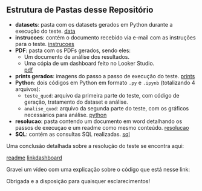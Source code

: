 ## Estrutura de Pastas desse Repositório

- **datasets**: pasta com os datasets gerados em Python durante a execução do teste. [data](datasets/)
- **instrucoes**: contém o documento recebido via e-mail com as instruções para o teste. [instrucoes](instrucoes/)
- **PDF**: pasta com os PDFs gerados, sendo eles: 
  - Um documento de análise dos resultados.
  - Uma cópia de um dashboard feito no Looker Studio.  
  [pdf](PDF/)
- **prints gerados**: imagens do passo a passo de execução do teste. [prints](prints%20gerados/) 
- **Python**: dois códigos em Python em formato `.py` e `.ipynb` (totalizando 4 arquivos): 
  - `teste_quod`: arquivo da primeira parte do teste, com código de geração, tratamento do dataset e análise.
  - `analise_quod`: arquivo da segunda parte do teste, com os gráficos necessários para análise. 
  [python](Python/)
- **resolucao**: pasta contendo um documento em word detalhando os passos de execuçao e um readme como mesmo conteúdo.
[resolucao](resolucao/) 
- **SQL**: contém as consultas SQL realizadas.
[sql](SQL/)

Uma conclusão detalhada sobre a resolução do teste se encontra aqui:

[readme](resolucao/)
[linkdashboard](https://lookerstudio.google.com/reporting/03fd562f-f4d0-4d37-baf4-b1289cad6972)

Gravei um vídeo com uma explicação sobre o código que está nesse link:



Obrigada e a disposição para quaisquer esclarecimentos!
